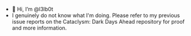 - 👋 Hi, I’m @l3lb0t
- I genuinely do not know what I'm doing. Please refer to my previous issue reports on the Cataclysm: Dark Days Ahead repository for proof and more information.

<!---
l3lb0t/l3lb0t is a ✨ special ✨ repository because its `README.md` (this file) appears on your GitHub profile.
You can click the Preview link to take a look at your changes.
--->
